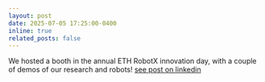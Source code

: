 ```yaml
---
layout: post
date: 2025-07-05 17:25:00-0400
inline: true
related_posts: false
---
```


We hosted a booth in the annual ETH RobotX innovation day, with a couple of demos of our research and robots! [see post on linkedin](https://www.linkedin.com/posts/eth-crl_eth-innovation-switzerland-activity-7348271525088690176-IZWy?utm_source=share&utm_medium=member_desktop&rcm=ACoAABeiZW4BT7xNnhhOSMTSQ7DtcP_MyZ08dmM)
